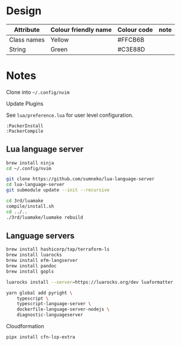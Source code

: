 # Design

| Attribute   | Colour friendly name | Colour code | note |
| ----------- | -------------------- | ----------- | ---- |
| Class names | Yellow               | #FFCB6B     |      |
| String | Green               | #C3E88D     |      |

# Notes

Clone into `~/.config/nvim`

Update Plugins

See `lua/preference.lua` for user level configuration.

```vim
:PackerInstall
:PackerCompile
```

## Lua language server

```sh
brew install ninja
cd ~/.config/nvim

git clone https://github.com/sumneko/lua-language-server
cd lua-language-server
git submodule update --init --recursive

cd 3rd/luamake
compile/install.sh
cd ../..
./3rd/luamake/luamake rebuild
```

## Language servers

```sh
brew install hashicorp/tap/terraform-ls
brew install luarocks
brew install efm-langserver
brew install pandoc
brew install gopls
```

```sh
luarocks install --server=https://luarocks.org/dev luaformatter
```

```sh
yarn global add pyright \
    typescript \
    typescript-language-server \
    dockerfile-language-server-nodejs \
    diagnostic-languageserver
```

Cloudformation

``` sh
pipx install cfn-lsp-extra
```
